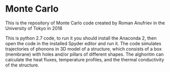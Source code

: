 # Monte Carlo

This is the repository of Monte Carlo code created by Roman Anufriev in the University of Tokyo in 2018

This is python 2.7 code, to run it you should install the Anaconda 2, then open the code in the installed Spyder editor and run it.
The code simulates trajectories of phonons in 3D model of a structure, which consists of a box (membrane) with holes and/or pillars of different shapes. The alghoritm can calculate the heat fluxes, temperature profiles, and the thermal conductivity of the structure.

